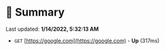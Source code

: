 # 📖 Summary
Last updated: **1/14/2022, 5:32:13 AM**

- `GET` [https://google.com](https://google.com) - **Up** (317ms)
